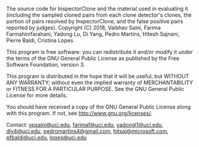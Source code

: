 The source code for InspectorClone and the material used in evaluating it (including the sampled cloned pairs from each clone detector's clones, the portion of pairs resolved by InspectorClone, and the false positive pairs reported by judges). 
Copyright (C) 2018, Vaibhav Saini, Farima Farmahinifarahani, Yadong Lu, Di Yang, Pedro Martins, Hitesh Sajnani, Pierre Baldi, Cristina Lopes

This program is free software: you can redistribute it and/or modify it under the terms of the GNU General Public License as published by
the Free Software Foundation, version 3.

This program is distributed in the hope that it will be useful, but WITHOUT ANY WARRANTY; without even the implied warranty of
MERCHANTABILITY or FITNESS FOR A PARTICULAR PURPOSE.  See the GNU General Public License for more details.

You should have received a copy of the GNU General Public License along with this program. If not, see <http://www.gnu.org/licenses/>.
    
Contact: vpsaini@uci.edu, farimaf@uci.edu, yadongl1@uci.edu, diy4@uci.edu, pedromartins4@gmail.com, hitsaj@microsoft.com, pfbaldi@uci.edu, lopes@uci.edu